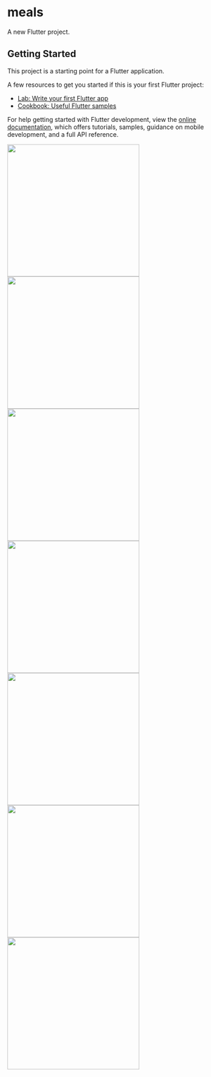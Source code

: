 # meals

A new Flutter project.

## Getting Started

This project is a starting point for a Flutter application.

A few resources to get you started if this is your first Flutter project:

- [Lab: Write your first Flutter app](https://docs.flutter.dev/get-started/codelab)
- [Cookbook: Useful Flutter samples](https://docs.flutter.dev/cookbook)

For help getting started with Flutter development, view the
[online documentation](https://docs.flutter.dev/), which offers tutorials,
samples, guidance on mobile development, and a full API reference.

<img src='https://github.com/Omk2110/Meals-App/blob/master/home1.png' width=300> <img src='https://github.com/Omk2110/Meals-App/blob/master/home2.png' width=300> 
<img src='https://github.com/Omk2110/Meals-App/blob/master/sidepanal.png' width=300>
<img src='https://github.com/Omk2110/Meals-App/blob/master/filters.png' width=300>
<img src='https://github.com/Omk2110/Meals-App/blob/master/category.png' width=300> <img src='https://github.com/Omk2110/Meals-App/blob/master/meal.png' width=300>
<img src='https://github.com/Omk2110/Meals-App/blob/master/favourites.png' width=300>

